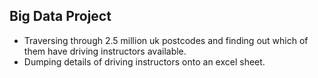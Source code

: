 ## Big Data Project

+ Traversing through 2.5 million uk postcodes and finding out which of them have driving instructors available.
+ Dumping details of driving instructors onto an excel sheet.